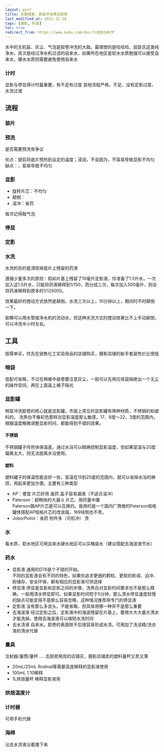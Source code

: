 ```yaml
---
layout: post
title: 无需暗室，家庭冲洗黑白胶卷
last_modified_at: 2021-12-18
tags: [摄影, 科普]
toc: true
redirect_from: https://www.mubu.com/doc/fiQQOId6tP
---
```


水中的无机盐、灰尘、气泡是胶卷冲洗的大敌。最理想的是哇哈哈、屈臣氏这类纯净水，其次是经过净水机过滤的自来水，如果所在地区是软水水质勉强可以接受自来水，硬水水质则需要避免使用自来水

### 计时

显影与停显得计时最重要，有不足有过度
其他流程严格，不足，没有定影过度、水洗过渡

## 流程

### 装片

### 预洗

是否需要预洗有争议

优点：提前将底片预热到设定的温度；浸润，不会因为，不容易导致显影不均匀
缺点：，容易导致不均匀

### 显影

- 旋转片芯：不均匀
- 颠倒：
- 滚冲：省药

每次记得敲气泡

### 停显

### 定影

### 水洗

水洗的目的是清除掉底片上残留的药液

遵循少量多次的原则：假如片基上残留了10毫升定影液，你准备了1.5升水，一次加入这1.5升水，只能将药液稀释到1/150，而分成三次，每次加入500毫升，则会将药液稀释到原本的1/125000。

效果最好的搅动方式依然是颠倒，水洗三次以上，10分钟以上，期间时不时颠倒一下。

偷懒可以用水管接净水机的流动水，但这种水洗方式的搅动效果比不上手动颠倒，可以冲洗半小时左右。

## 工具

按需单买，优先在销售化工实验用品的店铺购买，摄影店铺的新手套装性价比很低

### 暗袋

低配可省略，不过在棉被中装卷要注意灰尘，一般可以先用垃圾袋隔绝出一个无尘的操作空间，再在上面盖上被子隔光

### 显影罐

明室冲洗胶卷的核心就是显影罐。市面上常见的显影罐有两种材质，不锈钢的和塑料的。 洗黑白不像彩色那样对显影温度那么敏感，17、8度～22、3度的范围内，根据温度略微调整显影时间，都能得到不错的效果。

#### 不锈钢

不锈钢罐子传热快保温差。通过水浴可以精确控制显影温度，但如果室温与20度偏离太大，则无法脱离水浴使用。

#### 塑料

塑料罐子的保温性能会好一些，室温在15到25度的范围内，就可以省掉水浴的麻烦，用起来更加方便。 ​主要有三种类型

- AP：便宜 片芯好用 废药 盖子容易漏液（不适合滚冲）
- Paterson：超畅快的大漏斗 片芯、用药量中庸<br>Paterson跟AP片芯是可以互换的。我用的是一个国内厂商做的Paterson规格罐体搭配AP规格片芯的改良版，169块倒也不贵。
- Jobo/Poilot：省药 附件多（可机冲） 贵

### 水

看水质，软水地区可用自来水 ​硬水地区可以买桶装水（建议搭配去海波液节水）

### 药水

- 显影液
    通用的D76是个不错的开始。  
    ​不同的显影液会有不同的特色，如果你追求更细的颗粒、更软的影调、迫冲、耐储存、安全环保，都有相应的显影液可供选择
- 停显液
    停显是显影和定影之间的步骤，洗黑白对显影时间要求也不是那么精确，一般用清水停显即可。如果显影时间短于5分钟，那么清水停显速度较慢的缺点可能变得不是那么容易忽略，这种情况推荐用专门的停显液
- 定影液
    没有那么多说头。不能省略，但具体用哪一种并不是那么重要
- 去海波液
    经过定影之后，定影液中的海波残留在片基上，要用大大大量大清水才能洗掉。使用去海波液可以缩短水洗时间
- 去水渍液
    自来水。胶卷的表面晾干后很容易形成水渍。可用加了洗洁精/洗衣液的清水代替

### 量具

注射器/量筒/量杯……去厨房用具的店铺买，摄影店铺卖的塑料量杯又贵又薄
- 20mL/25mL
    Rodinal等需要高度稀释的显影液使用
- 100mL
    1:10稀释
- 1L烘焙量杯
    稀释显影液用

### 烘焙温度计

### 计时器

可用手机代替

### 海绵

沾去水渍液沿着撸下来